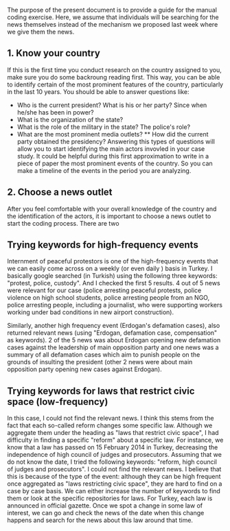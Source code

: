 The purpose of the present document is to provide a guide for the manual coding exercise. Here, we assume that individuals will be searching for the news themselves instead of the mechanism we proposed last week where we give them the news. 

## 1. Know your country
If this is the first time you conduct research on the country assigned to you, make sure you do some backroung reading first. This way, you can be able to identify certain of the most prominent features of the country, particularly in the last 10 years. You should be able to answer questions like:
* Who is the current president? What is his or her party? Since when he/she has been in power?
* What is the organization of the state? 
* What is the role of the military in the state? The police's role?
* What are the most prominent media outlets?
** How did the current party obtained the presidency?
Answering this types of questions will allow you to start identifying the main actors invovled in your case study. It could be helpful during this first approximation to write in a piece of paper the most prominent events of the country. So you can make a timeline of the events in the period you are analyzing. 

## 2. Choose a news outlet
After you feel comfortable with your overall knowledge of the country and the identification of the actors, it is important to choose a news outlet to start the coding process. There are two
## Trying keywords for high-frequency events

Internment of peaceful protestors is one of the high-frequency events
that we can easily come across on a weekly (or even daily ) basis in
Turkey. I basically google searched (in Turkish) using the following three keywords:
"protest, police, custody". And I checked the first 5 results. 4 out of
5 news were relevant for our case (police arresting peaceful protests,
police violence on high school students, police arresting people from an
NGO, police arresting people, including a journalist, who were
supporting workers working under bad conditions in new airport
construction).

Similarly, another high frequency event (Erdogan's defamation cases),
also returned relevant news (using "Erdogan, defamation case,
compensation" as keywords). 2 of the 5 news was about Erdogan opening
new defamation cases against the leadership of main opposition party and
one news was a summary of all defamation cases which aim to punish
people on the grounds of insulting the president (other 2 news were
about main opposition party opening new cases against Erdogan).

## Trying keywords for laws that restrict civic space (low-frequency)

In this case, I could not find the relevant news. I think this stems
from the fact that each so-called reform changes some specific law.
Although we aggregate them under the heading as "laws that restrict
civic space", I had difficulty in finding a specific "reform" about a
specific law. For instance, we know that a law has passed on 15 February
2014 in Turkey, decreasing the independence of high council of judges
and prosecutors. Assuming that we do not know the date, I tried the
following keywords: "reform, high council of judges and prosecutors". I
could not find the relevant news. I believe that this is because of the
type of the event: although they can be high frequent once aggregated as
"laws restricting civic space", they are hard to find on a case by case
basis. We can either increase the number of keywords to find them or
look at the specific repositories for laws. For Turkey, each law is
announced in official gazette. Once we spot a change in some law of
interest, we can go and check the news of the date when this change
happens and search for the news about this law around that time.

